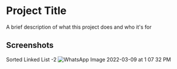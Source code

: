 
# Project Title

A brief description of what this project does and who it's for


## Screenshots
Sorted Linked List -2
![WhatsApp Image 2022-03-09 at 1 07 32 PM](https://user-images.githubusercontent.com/93249869/157398080-1946c8d6-5a3f-4f4e-bec4-62eed316e5a4.jpeg)
